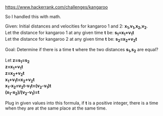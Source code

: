 https://www.hackerrank.com/challenges/kangaroo

So I handled this with math.

Given: Initial distances and velocities for kangaroo 1 and 2:  <b>x<sub>1</sub>,v<sub>1</sub>,x<sub>2</sub>,v<sub>2</sub></b>.
<br>
Let the distance for kangaroo 1 at any given time <b>t</b> be:
  <b>s<sub>1</sub>=x<sub>1</sub>+v<sub>1</sub>t</b>
  <br>
Let the distance for kangaroo 2 at any given time <b>t</b> be:
    <b>s<sub>2</sub>=x<sub>2</sub>+v<sub>2</sub>t</b>



Goal: Determine if there is a time <b>t</b> where the two distances <b>s<sub>1</sub>,s<sub>2</sub></b> are equal?

Let <b>z=s<sub>1</sub>=s<sub>2</sub></b>
<br><b>
z=x<sub>1</sub>+v<sub>1</sub>t
<br>
z=x<sub>2</sub>+v<sub>2</sub>t
<br>
x<sub>1</sub>+v<sub>1</sub>t=x<sub>2</sub>+v<sub>2</sub>t
<br>
x<sub>1</sub>-x<sub>2</sub>=v<sub>2</sub>t-v<sub>1</sub>t=(v<sub>2</sub>-v<sub>1</sub>)t
<br>
(x<sub>1</sub>-x<sub>2</sub>)/(v<sub>2</sub>-v<sub>1</sub>)=t
</b>

Plug in given values into this formula, if <b>t</b> is a positive integer, there is a time when they are at the same place at the same time.
